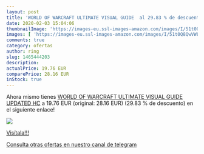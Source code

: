 ```yaml
---
layout: post
title: 'WORLD OF WARCRAFT ULTIMATE VISUAL GUIDE  al 29.83 % de descuento'
date: 2020-02-03 15:04:06
thumbnailImage: 'https://images-eu.ssl-images-amazon.com/images/I/51t0Q8QwVWL._SL200_.jpg'
images: [ 'https://images-eu.ssl-images-amazon.com/images/I/51t0Q8QwVWL._SL200_.jpg' ]
comments: true
category: ofertas
author: ring
slug: 1465444203
description:
actualPrice: 19.76 EUR
comparePrice: 28.16 EUR
inStock: true
---
```


Ahora mismo tienes [WORLD OF WARCRAFT ULTIMATE VISUAL GUIDE UPDATED HC](https://www.amazon.com/dp/1465444203/?tag=redken08-20) a 19.76 EUR (original: 28.16 EUR) (29.83 %  de descuento) en el siguiente enlace!

[![](https://images-eu.ssl-images-amazon.com/images/I/51t0Q8QwVWL._SL200_.jpg)](https://www.amazon.com/dp/1465444203/?tag=redken08-20)

[Visítala!!!](https://www.amazon.com/dp/1465444203/?tag=redken08-20)

[Consulta otras ofertas en nuestro canal de telegram](https://t.me/s/ofertas25)
